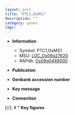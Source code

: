 ```yaml
---
layout: post
title: "PTC1,OsMS1"
description: ""
category: genes
tags: 
---
```


* **Information**  
    + Symbol: PTC1,OsMS1  
    + MSU: [LOC_Os09g27620](http://rice.uga.edu/cgi-bin/ORF_infopage.cgi?orf=LOC_Os09g27620)  
    + RAPdb: [Os09g0449000](http://rapdb.dna.affrc.go.jp/viewer/gbrowse_details/irgsp1?name=Os09g0449000)  

* **Publication**  

* **Genbank accession number**  

* **Key message**  

* **Connection**  

[//]: # * **Key figures**  


